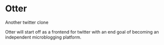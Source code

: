# Otter
Another twitter clone

Otter will start off as a frontend for twitter with an end goal
of becoming an independent microblogging platform.
